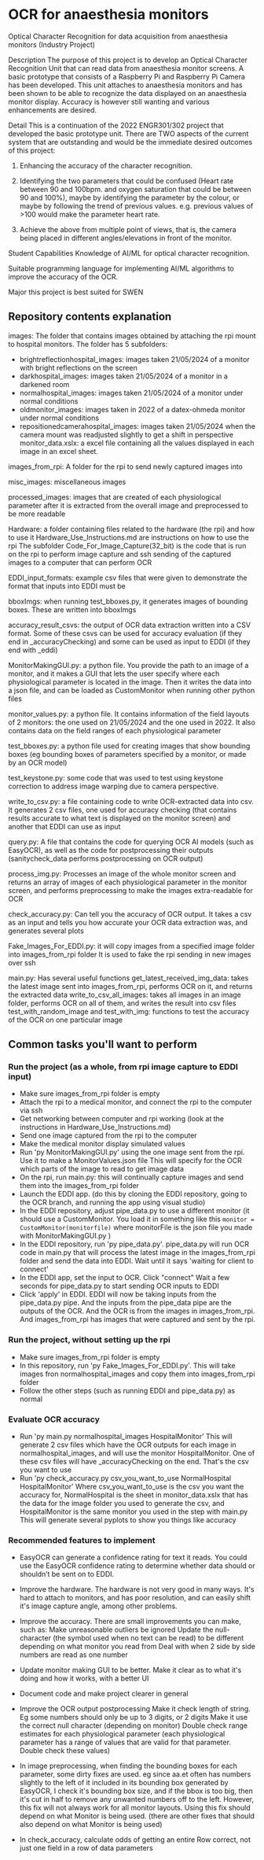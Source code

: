 # OCR for anaesthesia monitors

Optical Character Recognition for data acquisition from anaesthesia monitors (Industry Project)

Description
The purpose of this project is to develop an Optical Character Recognition Unit that can read data from anaesthesia monitor screens. A basic prototype that consists of a Raspberry Pi and Raspberry Pi Camera has been developed. This unit attaches to anaesthesia monitors and has been shown to be able to recognize the data displayed on an anaesthesia monitor display. Accuracy is however still wanting and various enhancements are desired.


Detail
This is a continuation of the 2022 ENGR301/302 project that developed the basic prototype unit. There are TWO aspects of the current system that are outstanding and would be the immediate desired outcomes of this project:

1. Enhancing the accuracy of the character recognition.

2. Identifying the two parameters that could be confused (Heart rate between 90 and 100bpm. and oxygen saturation that could be between 90 and 100%), maybe by identifying the parameter by the colour, or maybe by following the trend of previous values. e.g. previous values of >100 would make the parameter heart rate.

3. Achieve the above from multiple point of views, that is, the camera being placed in different angles/elevations in front of the monitor.

Student Capabilities
Knowledge of AI/ML for optical character recognition.

Suitable programming language for implementing AI/ML algorithms to improve the accuracy of the OCR.

Major this project is best suited for
SWEN

## Repository contents explanation

images: 
The folder that contains images obtained by attaching the rpi mount to hospital monitors. 
The folder has 5 subfolders:
- brightreflectionhospital_images: images taken 21/05/2024 of a monitor with bright reflections on the screen
- darkhospital_images: images taken 21/05/2024 of a monitor in a darkened room
- normalhospital_images: images taken 21/05/2024 of a monitor under normal conditions
- oldmonitor_images: images taken in 2022 of a datex-ohmeda monitor under normal conditions
- repositionedcamerahospital_images: images taken 21/05/2024 when the camera mount was readjusted slightly to get a shift in perspective
monitor_data.xslx: a excel file containing all the values displayed in each image in an excel sheet. 

images_from_rpi: 
A folder for the rpi to send newly captured images into

misc_images: miscellaneous images

processed_images: images that are created of each physiological parameter after it is extracted from the overall image and preprocessed to be more readable

Hardware: a folder containing files related to the hardware (the rpi) and how to use it
Hardware_Use_Instructions.md are instructions on how to use the rpi
The subfolder Code_For_Image_Capture(32_bit) is the code that is run on the rpi to perform image capture and ssh sending of the captured images to a computer that can perform OCR

EDDI_input_formats: example csv files that were given to demonstrate the format that inputs into EDDI must be

bboxImgs: when running test_bboxes.py, it generates images of bounding boxes. These are written into bboxImgs

accuracy_result_csvs: the output of OCR data extraction written into a CSV format. Some of these csvs can be used for accuracy evaluation (if they end in _accuracyChecking) and some can be used as input to EDDI (if they end with _eddi)

MonitorMakingGUI.py: a python file. You provide the path to an image of a monitor, and it makes a GUI that lets the user specify where each physiological parameter is located in the image. Then it writes the data into a json file, and can be loaded as CustomMonitor when running other python files

monitor_values.py: a python file. It contains information of the field layouts of 2 monitors: the one used on 21/05/2024 and the one used in 2022. It also contains data on the field ranges of each physiological parameter

test_bboxes.py: a python file used for creating images that show bounding boxes (eg bounding boxes of parameters specified by a monitor, or made by an OCR model)

test_keystone.py: some code that was used to test using keystone correction to address image warping due to camera perspective. 

write_to_csv.py: a file containing code to write OCR-extracted data into csv. It generates 2 csv files, one used for accuracy checking (that contains results accurate to what text is displayed on the monitor screen) and another that EDDI can use as input

query.py: A file that contains the code for querying OCR AI models (such as EasyOCR), as well as the code for postprocessing their outputs (sanitycheck_data performs postprocessing on OCR output)

process_img.py: Processes an image of the whole monitor screen and returns an array of images of each physiological parameter in the monitor screen, and performs preprocessing to make the images extra-readable for OCR

check_accuracy.py: Can tell you the accuracy of OCR output. It takes a csv as an input and tells you how accurate your OCR data extraction was, and generates several plots

Fake_Images_For_EDDI.py: it will copy images from a specified image folder into images_from_rpi folder
It is used to fake the rpi sending in new images over ssh

main.py: Has several useful functions
get_latest_received_img_data: takes the latest image sent into images_from_rpi, performs OCR on it, and returns the extracted data
write_to_csv_all_images: takes all images in an image folder, performs OCR on all of them, and writes the result into csv files
test_with_random_image and test_with_img: functions to test the accuracy of the OCR on one particular image

## Common tasks you'll want to perform

### Run the project (as a whole, from rpi image capture to EDDI input)

- Make sure images_from_rpi folder is empty
- Attach the rpi to a medical monitor, and connect the rpi to the computer via ssh
- Get networking between computer and rpi working (look at the instructions in Hardware_Use_Instructions.md)
- Send one image captured from the rpi to the computer
- Make the medical monitor display simulated values
- Run 'py MonitorMakingGUI.py' using the one image sent from the rpi. Use it to make a MonitorValues.json file
This will specify for the OCR which parts of the image to read to get image data
- On the rpi, run main.py: this will continually capture images and send them into the images_from_rpi folder
- Launch the EDDI app. (do this by cloning the EDDI repository, going to the OCR branch, and running the app using visual studio)
- In the EDDI repository, adjust pipe_data.py to use a different monitor
(it should use a CustomMonitor. You load it in something like this
``` monitor = CustomMonitor(monitorfile) ``` where monitorFile is the json file you made with MonitorMakingGUI.py )
- In the EDDI repository, run 'py pipe_data.py'. pipe_data.py will run OCR code in main.py that will process the latest image in the images_from_rpi folder and send the data into EDDI.
Wait until it says 'waiting for client to connect'
- In the EDDI app, set the input to OCR. Click "connect"
Wait a few seconds for pipe_data.py to start sending OCR inputs to EDDI
- Click 'apply' in EDDI. EDDI will now be taking inputs from the pipe_data.py pipe. And the inputs from the pipe_data pipe are the outputs of the OCR. And the OCR is from the images in images_from_rpi. And images_from_rpi has images that were captured and sent by the rpi.

### Run the project, without setting up the rpi

- Make sure images_from_rpi folder is empty
- In this repository, run 'py Fake_Images_For_EDDI.py'. This will take images fron normalhospital_images and copy them into images_from_rpi folder
- Follow the other steps (such as running EDDI and pipe_data.py) as normal

### Evaluate OCR accuracy

- Run 'py main.py normalhospital_images HospitalMonitor'
This will generate 2 csv files which have the OCR outputs for each image in normalhospital_images, and will use the monitor HospitalMonitor. One of these csv files will have _accuracyChecking on the end. That's the csv you want to use
- Run 'py check_accuracy.py csv_you_want_to_use NormalHospital HospitalMonitor'
Where csv_you_want_to_use is the csv you want the accuracy for, NormalHospital is the sheet in monitor_data.xslx that has the data for the image folder you used to generate the csv, and HospitalMonitor is the same monitor you used in the step with main.py
This will generate several pyplots to show you things like accuracy

### Recommended features to implement

- EasyOCR can generate a confidence rating for text it reads.
You could use the EasyOCR confidence rating to determine whether data should or shouldn’t be sent on to EDDI.

- Improve the hardware. The hardware is not very good in many ways. It's hard to attach to monitors, and has poor resolution, and can easily shift it's image capture angle, among other problems.

- Improve the accuracy. There are small improvements you can make, such as:
    Make unreasonable outliers be ignored
    Update the null-character (the symbol used when no text can be read) to be different depending on what monitor you read from
    Deal with when 2 side by side numbers are read as one number

- Update monitor making GUI to be better. Make it clear as to what it's doing and how it works, with a better UI

- Document code and make project clearer in general

- Improve the OCR output postprocessing
    Make it check length of string. Eg some numbers should only be up to 3 digits, or 2 digits
    Make it use the correct null character (depending on monitor)
    Double check range estimates for each physiological parameter (each physiological parameter has a range of values that are valid for that parameter. Double check these values)

- In image preprocessing, when finding the bounding boxes for each parameter, some dirty fixes are used. eg since aa.et often has numbers slightly to the left of it included in its bounding box generated by EasyOCR, I check it's bounding box size, and if the bbox is too big, then it's cut in half to remove any unwanted numbers off to the left. However, this fix will not always work for all monitor layouts. Using this fix should depend on what Monitor is being used. (there are other fixes that should also depend on what Monitor is being used)

- In check_accuracy, calculate odds of getting an entire Row correct, not just one field in a row of data parameters
